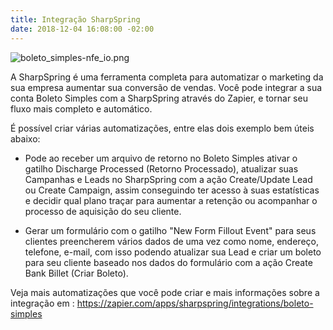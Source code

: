 ```yaml
---
title: Integração SharpSpring
date: 2018-12-04 16:08:00 -02:00
---
```


![boleto_simples-nfe_io.png](/uploads/boleto_simples-nfe_io.png)

A SharpSpring é uma ferramenta completa para automatizar o marketing da sua empresa aumentar sua conversão de vendas. Você pode integrar a sua conta Boleto Simples com a SharpSpring através do Zapier, e tornar seu fluxo mais completo e automático.

É possível criar várias automatizações, entre elas dois exemplo bem úteis abaixo:

* Pode ao receber um arquivo de retorno no Boleto Simples ativar o gatilho Discharge Processed (Retorno Processado), atualizar suas Campanhas e Leads no SharpSpring com a ação Create/Update Lead ou Create Campaign, assim conseguindo ter acesso à suas estatísticas e decidir qual plano traçar para aumentar a retenção ou acompanhar o processo de aquisição do seu cliente.


* Gerar um formulário com o gatilho "New Form Fillout Event"  para seus clientes preencherem vários dados de uma vez como nome, endereço, telefone, e-mail, com isso podendo atualizar sua Lead e criar um boleto para seu cliente baseado nos dados do formulário com a ação Create Bank Billet (Criar Boleto). 

Veja mais automatizações que você pode criar e mais informações sobre a integração em : https://zapier.com/apps/sharpspring/integrations/boleto-simples